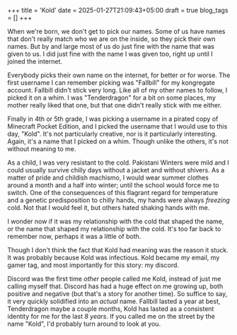 +++
title = 'Kold'
date = 2025-01-27T21:09:43+05:00
draft = true
blog_tags = []
+++

When we're born, we don't get to pick our names. Some of us have names that 
don't really match who we are on the inside, so they pick their own names. But
by and large most of us do just fine with the name that was given to us. I did
just fine with the name I was given too, right up until I joined the internet.

Everybody picks their own name on the internet, for better or for worse. The
first username I can remember picking was "Fallbill" for my kongregate account.
Fallbill didn't stick very long. Like all of my other names to follow, I picked
it on a whim. I was "Tenderdragon" for a bit on some places, my mother really 
liked that one, but that one didn't really stick with me either.

Finally in 4th or 5th grade, I was picking a username in a pirated copy of 
Minecraft Pocket Edition, and I picked the username that I would use to this 
day, "Kold". It's not particularly creative, nor is it particularly interesting.
Again, it's a name that I picked on a whim. Though unlike the others, it's not
without meaning to me.

As a child, I was very resistant to the cold. Pakistani Winters were mild and I
could usually survive chilly days without a jacket and without shivers. As a 
matter of pride and childish machismo, I would wear summer clothes around a 
month and a half into winter; until the school would force me to switch. One 
of the consequences of this flagrant regard for temperature and a genetic
predisposition to chilly hands, my hands were always _freezing_ cold. Not that
I would feel it, but others hated shaking hands with me. 

I wonder now if it was my relationship with the cold that shaped the name, or
the name that shaped my relationship with the cold. It's too far back to 
remember now, perhaps it was a little of both.

Though I don't think the fact that Kold had meaning was the reason it stuck. It
was probably because Kold was infectious. Kold became my email, my gamer tag, 
and most importantly for this story: my discord.

Discord was the first time _other_ people called me Kold, instead of just me
calling myself that. Discord has had a huge effect on me growing up, both
positive and negative (but that's a story for another time). So suffice to 
say, it very quickly solidified into an _actual_ name. Fallbill lasted a year
at best, Tenderdragon maybe a couple months, Kold has lasted as a consistent
identity for me for the last _8 years_. If you called me on the street
by the name "Kold", I'd probably turn around to look at you.


